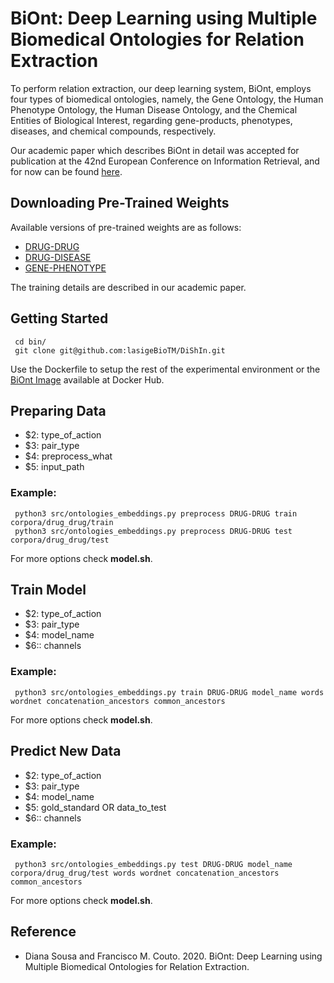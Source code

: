 # BiOnt: Deep Learning using Multiple Biomedical Ontologies for Relation Extraction

To perform relation extraction, our deep learning system, BiOnt, employs four types of biomedical ontologies, namely, the Gene Ontology, the Human Phenotype Ontology, the Human Disease Ontology, and the Chemical Entities of Biological Interest, regarding gene-products, phenotypes, diseases, and chemical compounds, respectively. 

Our academic paper which describes BiOnt in detail was accepted for publication at the 42nd European Conference on Information Retrieval, and for now can be found [here](https://arxiv.org/abs/2001.07139).

## Downloading Pre-Trained Weights

Available versions of pre-trained weights are as follows:

* [DRUG-DRUG](https://drive.google.com/open?id=1q-180Sz6YGngswxmbYsQjetnXxI0Shps)
* [DRUG-DISEASE](https://drive.google.com/open?id=1IhqmQ9UGCZ-0pOIRU8FXGGxJZJ2b13rk)
* [GENE-PHENOTYPE](https://drive.google.com/open?id=1-b9prbiEuMAuR3bRIkXo_vYknIleiv1c)

The training details are described in our academic paper.

## Getting Started

````
 cd bin/
 git clone git@github.com:lasigeBioTM/DiShIn.git
````

Use the Dockerfile to setup the rest of the experimental environment or the [BiOnt Image](https://hub.docker.com/r/dpavot/biont) available at Docker Hub.
   
## Preparing Data

* $2: type_of_action
* $3: pair_type
* $4: preprocess_what
* $5: input_path

### Example:

````
 python3 src/ontologies_embeddings.py preprocess DRUG-DRUG train corpora/drug_drug/train
 python3 src/ontologies_embeddings.py preprocess DRUG-DRUG test corpora/drug_drug/test
````

For more options check **model.sh**.

## Train Model

* $2: type_of_action
* $3: pair_type
* $4: model_name
* $6:: channels

### Example:

````
 python3 src/ontologies_embeddings.py train DRUG-DRUG model_name words wordnet concatenation_ancestors common_ancestors
````

For more options check **model.sh**.

## Predict New Data

* $2: type_of_action
* $3: pair_type
* $4: model_name
* $5: gold_standard OR data_to_test
* $6:: channels

### Example:

````
 python3 src/ontologies_embeddings.py test DRUG-DRUG model_name corpora/drug_drug/test words wordnet concatenation_ancestors common_ancestors
````

For more options check **model.sh**.

## Reference

- Diana Sousa and Francisco M. Couto. 2020. BiOnt: Deep Learning using Multiple Biomedical Ontologies for Relation Extraction. 